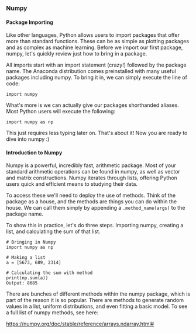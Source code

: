 ### Numpy

#### Package Importing
Like other languages, Python allows users to import packages that offer more than standard functions. These can be as simple as plotting packages and as complex as machine learning. Before we import our first package, numpy, let's quickly review just how to bring in a package. 

All imports start with an import statement (crazy!) followed by the package name. The Anaconda distribution comes preinstalled with many useful packages including numpy. To bring it in, we can simply execute the line of code:

`import numpy` </br>

What's more is we can actually give our packages shorthanded aliases. Most Python users will execute the following:

`import numpy as np` </br>

This just requires less typing later on. That's about it! Now you are ready to dive into numpy :) 

#### Introduction to Numpy
Numpy is a powerful, incredibly fast, arithmetic package. Most of your standard arithmetic operations can be found in numpy, as well as vector and matrix constructions. Numpy iterates through lists, offering Python users quick and efficient means to studying their data. 

To access these we'll need to deploy the use of methods. Think of the package as a house, and the methods are things you can do within the house. We can call them simply by appending a `.method_name(args)` to the package name. 

To show this in practice, let's do three steps. Importing numpy, creating a list, and calculating the sum of that list. 

`# Bringing in Numpy` </br>
`import numpy as np` </br>

`# Making a list` </br>
`a = [5673, 689, 2314]` </br>

`# Calculating the sum with method` </br>
`print(np.sum(a))` </br>
`Output: 8685` </br>

There are bunches of different methods within the numpy package, which is part of the reason it is so popular. There are methods to generate random values in a list, uniform distributions, and even fitting a basic model. To see a full list of numpy methods, see here:

https://numpy.org/doc/stable/reference/arrays.ndarray.html#
